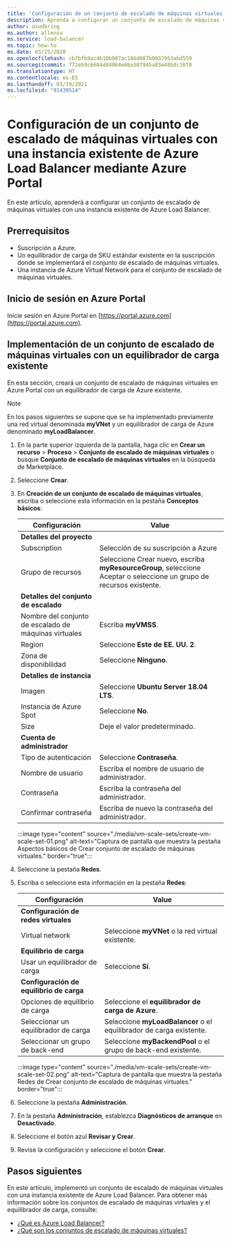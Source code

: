 ```yaml
---
title: 'Configuración de un conjunto de escalado de máquinas virtuales con una instancia existente de Azure Load Balancer: Azure Portal'
description: Aprenda a configurar un conjunto de escalado de máquinas virtuales con una instancia existente de Azure Load Balancer mediante Azure Portal.
author: asudbring
ms.author: allensu
ms.service: load-balancer
ms.topic: how-to
ms.date: 03/25/2020
ms.openlocfilehash: cb7bfb9ac4b10b807ac186d087b0037953abd559
ms.sourcegitcommit: 772eb9c6684dd4864e0ba507945a83e48b8c16f0
ms.translationtype: HT
ms.contentlocale: es-ES
ms.lasthandoff: 03/19/2021
ms.locfileid: "91439514"
---
```

# <a name="configure-a-virtual-machine-scale-set-with-an-existing-azure-load-balancer-using-the-azure-portal"></a>Configuración de un conjunto de escalado de máquinas virtuales con una instancia existente de Azure Load Balancer mediante Azure Portal

En este artículo, aprenderá a configurar un conjunto de escalado de máquinas virtuales con una instancia existente de Azure Load Balancer. 

## <a name="prerequisites"></a>Prerrequisitos

- Suscripción a Azure.
- Un equilibrador de carga de SKU estándar existente en la suscripción donde se implementará el conjunto de escalado de máquinas virtuales.
- Una instancia de Azure Virtual Network para el conjunto de escalado de máquinas virtuales.

## <a name="sign-in-to-the-azure-portal"></a>Inicio de sesión en Azure Portal

Inicie sesión en Azure Portal en [https://portal.azure.com](https://portal.azure.com).



## <a name="deploy-virtual-machine-scale-set-with-existing-load-balancer"></a>Implementación de un conjunto de escalado de máquinas virtuales con un equilibrador de carga existente

En esta sección, creará un conjunto de escalado de máquinas virtuales en Azure Portal con un equilibrador de carga de Azure existente.

> [!NOTE]
> En los pasos siguientes se supone que se ha implementado previamente una red virtual denominada **myVNet** y un equilibrador de carga de Azure denominado **myLoadBalancer**.

1. En la parte superior izquierda de la pantalla, haga clic en **Crear un recurso** > **Proceso** > **Conjunto de escalado de máquinas virtuales** o busque **Conjunto de escalado de máquinas virtuales** en la búsqueda de Marketplace.

2. Seleccione **Crear**.

3. En **Creación de un conjunto de escalado de máquinas virtuales**, escriba o seleccione esta información en la pestaña **Conceptos básicos**:

    | Configuración                        | Value                                                                                                 |
    |--------------------------------|-------------------------------------------------------------------------------------------------------|
    | **Detalles del proyecto**            |                                                                                                       |
    | Subscription                   | Selección de su suscripción a Azure                                                                        |
    | Grupo de recursos                 | Seleccione Crear nuevo, escriba **myResourceGroup**, seleccione Aceptar o seleccione un grupo de recursos existente. |
    | **Detalles del conjunto de escalado**          |                                                                                                       |
    | Nombre del conjunto de escalado de máquinas virtuales | Escriba **myVMSS**.                                                                                      |
    | Region                         | Seleccione **Este de EE. UU. 2**.                                                                                    |
    | Zona de disponibilidad              | Seleccione **Ninguno**.                                                                                       |
    | **Detalles de instancia**           |                                                                                                       |
    | Imagen                          | Seleccione **Ubuntu Server 18.04 LTS**.                                                                    |
    | Instancia de Azure Spot            | Seleccione **No**.                                                                                         |
    | Size                           | Deje el valor predeterminado.                                                                                      |
    | **Cuenta de administrador**      |                                                                                                       |
    | Tipo de autenticación            | Seleccione **Contraseña**.                                                                                   |
    | Nombre de usuario                       | Escriba el nombre de usuario de administrador.        |
    | Contraseña                       | Escriba la contraseña del administrador.    |
    | Confirmar contraseña               | Escriba de nuevo la contraseña del administrador. |


    :::image type="content" source="./media/vm-scale-sets/create-vm-scale-set-01.png" alt-text="Captura de pantalla que muestra la pestaña Aspectos básicos de Crear conjunto de escalado de máquinas virtuales." border="true":::

4. Seleccione la pestaña **Redes**.

5. Escriba o seleccione esta información en la pestaña **Redes**:

     Configuración                           | Value                                                    |
    |-----------------------------------|----------------------------------------------------------|
    | **Configuración de redes virtuales** |                                                          |
    | Virtual network                   | Seleccione **myVNet** o la red virtual existente.      |
    | **Equilibrio de carga**                |                                                          |
    | Usar un equilibrador de carga               | Seleccione **Sí**.                                           |
    | **Configuración de equilibrio de carga**       |                                                          |
    | Opciones de equilibrio de carga            | Seleccione el **equilibrador de carga de Azure**.                           |
    | Seleccionar un equilibrador de carga            | Seleccione **myLoadBalancer** o el equilibrador de carga existente. |
    | Seleccionar un grupo de back-end             | Seleccione **myBackendPool** o el grupo de back-end existente.  |

    :::image type="content" source="./media/vm-scale-sets/create-vm-scale-set-02.png" alt-text="Captura de pantalla que muestra la pestaña Redes de Crear conjunto de escalado de máquinas virtuales." border="true":::

6. Seleccione la pestaña **Administración**.

7. En la pestaña **Administración**, establezca **Diagnósticos de arranque** en **Desactivado**.

8. Seleccione el botón azul **Revisar y Crear**.

9. Revise la configuración y seleccione el botón **Crear**.

## <a name="next-steps"></a>Pasos siguientes

En este artículo, implementó un conjunto de escalado de máquinas virtuales con una instancia existente de Azure Load Balancer.  Para obtener más información sobre los conjuntos de escalado de máquinas virtuales y el equilibrador de carga, consulte:

- [¿Qué es Azure Load Balancer?](load-balancer-overview.md)
- [¿Qué son los conjuntos de escalado de máquinas virtuales?](../virtual-machine-scale-sets/overview.md)

